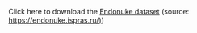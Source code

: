 Click here to download the [Endonuke dataset](https://endonuke.ispras.ru/#Downloads) (source: [https://endonuke.ispras.ru/)](https://endonuke.ispras.ru/))
